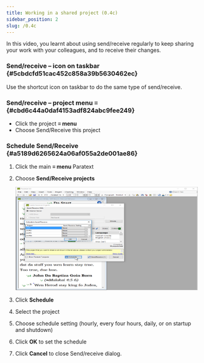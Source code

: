 ```yaml
---
title: Working in a shared project (0.4c)
sidebar_position: 2
slug: /0.4c
---
```




In this video, you learnt about using send/receive regularly to keep sharing your work with your colleagues, and to receive their changes.


### Send/receive – icon on taskbar {#5cbdcfd51cac452c858a39b5630462ec}


Use the shortcut icon on taskbar to do the same type of send/receive.


### Send/receive – project menu ≡ {#cbd6c44a0daf4153adf824abc9fee249}

- Click the project **≡ menu**
- Choose Send/Receive this project

### Schedule Send/Receive {#a5189d6265624a06af055a2de001ae86}

1. Click the main **≡ menu** Paratext
1. Choose **Send/Receive projects**

	![](/notion_imgs/1815931610.png)

1. Click **Schedule**
1. Select the project
1. Choose schedule setting (hourly, every four hours, daily, or on startup and shutdown)
1. Click **OK** to set the schedule
1. Click **Cancel** to close Send/receive dialog.
